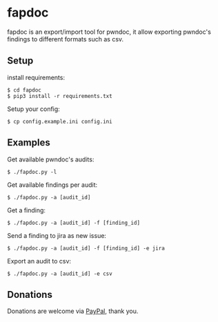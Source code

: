 # fapdoc

fapdoc is an export/import tool for pwndoc, it allow exporting pwndoc's findings to different formats such as csv.

## Setup

install requirements:

```
$ cd fapdoc
$ pip3 install -r requirements.txt
```

Setup your config:

```
$ cp config.example.ini config.ini
```

## Examples

Get available pwndoc's audits:

```
$ ./fapdoc.py -l
```

Get available findings per audit:

```
$ ./fapdoc.py -a [audit_id]
```

Get a finding:

```
$ ./fapdoc.py -a [audit_id] -f [finding_id]
```

Send a finding to jira as new issue:

```
$ ./fapdoc.py -a [audit_id] -f [finding_id] -e jira
``` 

Export an audit to csv:

```
$ ./fapdoc.py -a [audit_id] -e csv
```

## Donations

Donations are welcome via [PayPal](https://www.paypal.com/donate/?hosted_button_id=B2Q8F4Q95QX74), thank you.
